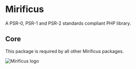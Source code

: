 # Mirificus

A PSR-0, PSR-1 and PSR-2 standards compliant PHP library.

## Core
This package is required by all other Mirificus packages.

![Mirificus logo](http://sensibleux.com/wp-content/uploads/2013/09/mirificus-300x40.png "Mirificus PHP Library")

